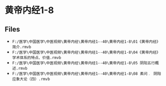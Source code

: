# 黄帝内经1-8

## Files

- `F:/医学\中国医学\中医视频\黄帝内经\黄帝内经1--40\黄帝内经1-8\01《黄帝内经》简介.rmvb`
- `F:/医学\中国医学\中医视频\黄帝内经\黄帝内经1--40\黄帝内经1-8\04《黄帝内经》学术体系的特点、价值.rmvb`
- `F:/医学\中国医学\中医视频\黄帝内经\黄帝内经1--40\黄帝内经1-8\05 阴阳五行概述.rmvb`
- `F:/医学\中国医学\中医视频\黄帝内经\黄帝内经1--40\黄帝内经1-8\08 素问﹒ 阴阳应象大论（四）.rmvb`
